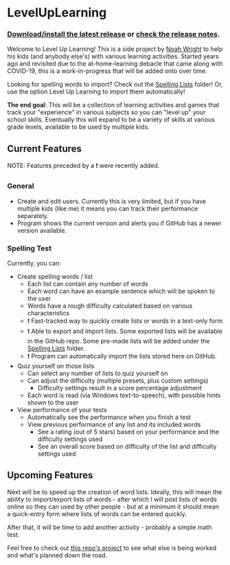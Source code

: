 ﻿# LevelUpLearning
### [Download/install the latest release](https://github.com/NoahWright87/LevelUpLearning/releases/latest/download/LevelUpLearning.msi) or [check the release notes](https://github.com/NoahWright87/LevelUpLearning/releases/latest).

Welcome to Level Up Learning!  This is a side project by [Noah Wright](https://github.com/NoahWright87) to help his kids (and anybody else's) with various learning activities.  Started years ago and revisited due to the at-home-learning debacle that came along with COVID-19, this is a work-in-progress that will be added onto over time.

Looking for spelling words to import?  Check out the [Spelling Lists](https://github.com/NoahWright87/LevelUpLearning/tree/main/Spelling%20Lists) folder!  Or, use the option Level Up Learning to import them automatically!

**The end goal**: This will be a collection of learning activities and games that track your "experience" in various subjects so you can "level up" your school skills.  Eventually this will expand to be a variety of skills at various grade levels, available to be used by multiple kids.

## Current Features
NOTE: Features preceded by a ❗ were recently added.

### General
- Create and edit users.  Currently this is very limited, but if you have multiple kids (like me) it means you can track their performance separately.
- Program shows the current version and alerts you if GitHub has a newer version available.

### Spelling Test
Currently, you can:
- Create spelling words / list
  - Each list can contain any number of words
  - Each word can have an example sentence which will be spoken to the user
  - Words have a rough difficulty calculated based on various characteristics
  - ❗ Fast-tracked way to quickly create lists or words in a text-only form
  - ❗ Able to export and import lists.  Some exported lists will be available in the GitHub repo.  Some pre-made lists will be added under the [Spelling Lists](https://github.com/NoahWright87/LevelUpLearning/tree/main/Spelling%20Lists) folder.
  - ❗ Program can automatically import the lists stored here on GitHub.
- Quiz yourself on those lists
  - Can select any number of lists to quiz yourself on
  - Can adjust the difficulty (multiple presets, plus custom settings)
    - Difficulty settings result in a score percentage adjustment
  - Each word is read (via Windows text-to-speech), with possible hints shown to the user
- View performance of your tests
  - Automatically see the performance when you finish a test
  - View previous performance of any list and its included words
    - See a rating (out of 5 stars) based on your performance and the difficulty settings used
    - See an overall score based on difficulty of the list and difficulty settings used

## Upcoming Features
Next will be to speed up the creation of word lists.  Ideally, this will mean the ability to import/export lists of words - after which I will post lists of words online so they can used by other people - but at a minimum it should mean a quick-entry form where lists of words can be entered quickly.

After that, it will be time to add another activity - probably a simple math test.

Feel free to check out [this repo's project](https://github.com/NoahWright87/LevelUpLearning/projects/2) to see what else is being worked and what's planned down the road.
